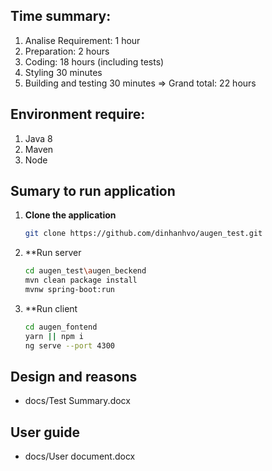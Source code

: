 ## Time summary: 
1. Analise Requirement: 1 hour 
2. Preparation: 2 hours 
3. Coding: 18 hours (including tests) 
4. Styling 30 minutes 
5. Building and testing 30 minutes 
	=> Grand total: 22 hours

## Environment require:
1. Java 8
2. Maven
3. Node

## Sumary to run application 

1. **Clone the application**

	```bash
	git clone https://github.com/dinhanhvo/augen_test.git
	```
2. **Run server
	```bash
	cd augen_test\augen_beckend
	mvn clean package install
	mvnw spring-boot:run
	```
3. **Run client
	```bash	
	cd augen_fontend
	yarn || npm i
	ng serve --port 4300
	```
## Design and reasons
- docs/Test Summary.docx

## User guide
- docs/User document.docx
